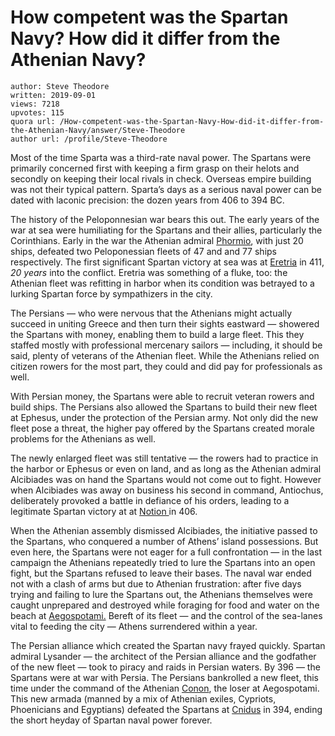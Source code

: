 # How competent was the Spartan Navy? How did it differ from the Athenian Navy?

	author: Steve Theodore
	written: 2019-09-01
	views: 7218
	upvotes: 115
	quora url: /How-competent-was-the-Spartan-Navy-How-did-it-differ-from-the-Athenian-Navy/answer/Steve-Theodore
	author url: /profile/Steve-Theodore


Most of the time Sparta was a third-rate naval power. The Spartans were primarily concerned first with keeping a firm grasp on their helots and secondly on keeping their local rivals in check. Overseas empire building was not their typical pattern. Sparta’s days as a serious naval power can be dated with laconic precision: the dozen years from 406 to 394 BC.

The history of the Peloponnesian war bears this out. The early years of the war at sea were humiliating for the Spartans and their allies, particularly the Corinthians. Early in the war the Athenian admiral [Phormio](https://en.wikipedia.org/wiki/Phormio), with just 20 ships, defeated two Peloponessian fleets of 47 and and 77 ships respectively. The first significant Spartan victory at sea was at [Eretria](https://en.wikipedia.org/wiki/Battle_of_Eretria) in 411, _20 years_  into the conflict. Eretria was something of a fluke, too: the Athenian fleet was refitting in harbor when its condition was betrayed to a lurking Spartan force by sympathizers in the city.

The Persians — who were nervous that the Athenians might actually succeed in uniting Greece and then turn their sights eastward — showered the Spartans with money, enabling them to build a large fleet. This they staffed mostly with professional mercenary sailors — including, it should be said, plenty of veterans of the Athenian fleet. While the Athenians relied on citizen rowers for the most part, they could and did pay for professionals as well.

With Persian money, the Spartans were able to recruit veteran rowers and build ships. The Persians also allowed the Spartans to build their new fleet at Ephesus, under the protection of the Persian army. Not only did the new fleet pose a threat, the higher pay offered by the Spartans created morale problems for the Athenians as well.

The newly enlarged fleet was still tentative — the rowers had to practice in the harbor or Ephesus or even on land, and as long as the Athenian admiral Alcibiades was on hand the Spartans would not come out to fight. However when Alcibiades was away on business his second in command, Antiochus, deliberately provoked a battle in defiance of his orders, leading to a legitimate Spartan victory at at [Notion ](https://en.wikipedia.org/wiki/Battle_of_Notium)in 406.

When the Athenian assembly dismissed Alcibiades, the initiative passed to the Spartans, who conquered a number of Athens’ island possessions. But even here, the Spartans were not eager for a full confrontation — in the last campaign the Athenians repeatedly tried to lure the Spartans into an open fight, but the Spartans refused to leave their bases. The naval war ended not with a clash of arms but due to Athenian frustration: after five days trying and failing to lure the Spartans out, the Athenians themselves were caught unprepared and destroyed while foraging for food and water on the beach at [Aegospotami.](https://en.wikipedia.org/wiki/Battle_of_Aegospotami) Bereft of its fleet — and the control of the sea-lanes vital to feeding the city — Athens surrendered within a year.

The Persian alliance which created the Spartan navy frayed quickly. Spartan admiral Lysander — the architect of the Persian alliance and the godfather of the new fleet — took to piracy and raids in Persian waters. By 396 — the Spartans were at war with Persia. The Persians bankrolled a new fleet, this time under the command of the Athenian [Conon](https://en.wikipedia.org/wiki/Conon), the loser at Aegospotami. This new armada (manned by a mix of Athenian exiles, Cypriots, Phoenicians and Egyptians) defeated the Spartans at [Cnidus](https://en.wikipedia.org/wiki/Battle_of_Cnidus) in 394, ending the short heyday of Spartan naval power forever.

